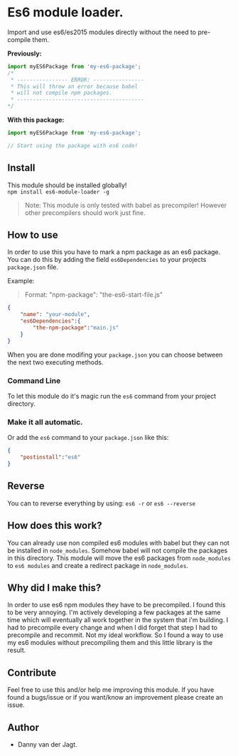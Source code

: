 # Es6 module loader.
Import and use es6/es2015 modules directly without the need to pre-compile them.

**Previously:**
```js
import myES6Package from 'my-es6-package';
/* 
 * ---------------- ERROR: ----------------
 * This will throw an error because babel 
 * will not compile npm packages.
 * ----------------------------------------
*/
```

**With this package:**
```js
import myES6Package from 'my-es6-package';

// Start using the package with es6 code!
```

## Install
This module should be installed globally!   
`npm install es6-module-loader -g`

> Note: This module is only tested with babel as precompiler! However other precompilers should work just fine.

## How to use
In order to use this you have to mark a npm package as an es6 package. You can do this by adding the field `es6Dependencies` to your projects `package.json` file.

Example:
> Format: "npm-package": "the-es6-start-file.js"

```json
{
    "name": "your-module",
    "es6Dependencies":{
        "the-npm-package":"main.js"
    }
}
```

When you are done modifing your `package.json` you can choose between the next two executing methods.

### Command Line
To let this module do it's magic run the `es6` command from your project directory.

### Make it all automatic.
Or add the `es6` command to your `package.json` like this:
```json
{
    "postinstall":"es6"
}
```

## Reverse
You can to reverse everything by using: `es6 -r` or `es6 --reverse`

## How does this work?
You can already use non compiled es6 modules with babel but they can not be installed in `node_modules`. Somehow babel will not compile the packages in this directory. This module will move the es6 packages from `node_modules` to `es6 modules` and create a redirect package in `node_modules`.

## Why did I make this?
In order to use es6 npm modules they have to be precompiled. I found this to be very annoying.  I'm actively developing a few packages at the same time which will eventually all work together in the system that i'm building. I had to precompile every change and when I did forget that step I had to precompile and recommit. Not my ideal workflow. So I found a way to use my es6 modules without precompiling them and this little library is the result.

## Contribute
Feel free to use this and/or help me improving this module. If you have found a bugs/issue or if you want/know an improvement please create an issue.

## Author
* Danny van der Jagt.

